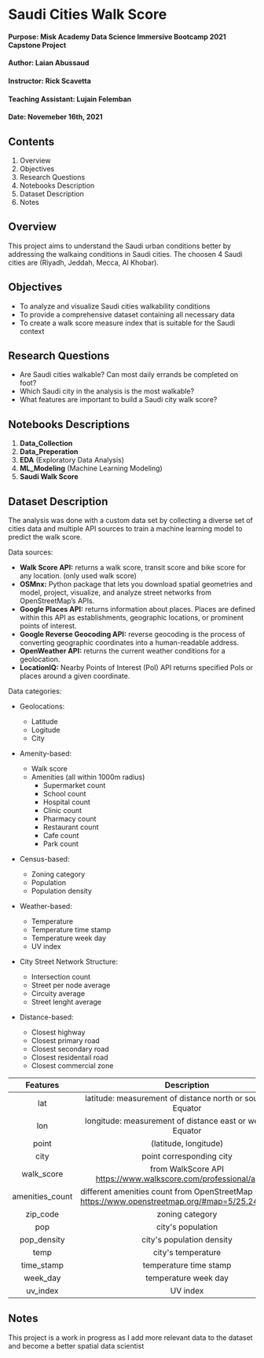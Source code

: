 # Saudi Cities Walk Score
#### Purpose: Misk Academy Data Science Immersive Bootcamp 2021 Capstone Project
#### Author: Laian Abussaud
#### Instructor: Rick Scavetta
#### Teaching Assistant: Lujain Felemban
#### Date: Novemeber 16th, 2021

## Contents
1. Overview
2. Objectives
3. Research Questions
4. Notebooks Description
5. Dataset Description
6. Notes

## Overview
This project aims to understand the Saudi urban conditions better by addressing the walkaing conditions in Saudi cities. The choosen 4 Saudi cities are (Riyadh, Jeddah, Mecca, Al Khobar).

## Objectives
- To analyze and visualize Saudi cities walkability conditions
- To provide a comprehensive dataset containing all necessary data
- To create a walk score measure index that is suitable for the Saudi context

## Research Questions
- Are Saudi cities walkable? Can most daily errands be completed on foot?
- Which Saudi city in the analysis is the most walkable?
- What features are important to build a Saudi city walk score?

## Notebooks Descriptions
1. **Data_Collection**
2. **Data_Preperation**
3. **EDA** (Exploratory Data Analysis)
4. **ML_Modeling** (Machine Learning Modeling)
5. **Saudi Walk Score**

## Dataset Description
The analysis was done with a custom data set by collecting a diverse set of cities data and multiple API sources to train a machine learning model to predict the walk score.

Data sources:
- **Walk Score API:** returns a walk score, transit score and bike score for any location. (only used walk score)
- **OSMnx:** Python package that lets you download spatial geometries and model, project, visualize, and analyze street networks from OpenStreetMap’s APIs.
- **Google Places API:** returns information about places. Places are defined within this API as establishments, geographic locations, or prominent points of interest.
- **Google Reverse Geocoding API:** reverse geocoding is the process of converting geographic coordinates into a human-readable address.
- **OpenWeather API:** returns the current weather conditions for a geolocation.
- **LocationIQ:** Nearby Points of Interest (PoI) API returns specified PoIs or places around a given coordinate.

Data categories:
- Geolocations:
  - Latitude
  - Logitude
  - City

- Amenity-based:
  - Walk score
  - Amenities (all within 1000m radius)
    - Supermarket count
    - School count
    - Hospital count
    - Clinic count
    - Pharmacy count
    - Restaurant count
    - Cafe count
    - Park count

- Census-based:
  - Zoning category
  - Population
  - Population density

- Weather-based:
  - Temperature
  - Temperature time stamp
  - Temperature week day
  - UV index

- City Street Network Structure:
  - Intersection count
  - Street per node average
  - Circuity average
  - Street lenght average

- Distance-based:
  - Closest highway
  - Closest primary road
  - Closest secondary road
  - Closest residentail road
  - Closest commercial zone

| **Features** | **Description** |
| :---: | :---: |
| lat  | latitude: measurement of distance north or south of the Equator |
| lon | longitude: measurement of distance east or west of the Equator |
| point | (latitude, longitude) |
| city | point corresponding city |
| walk_score | from WalkScore API https://www.walkscore.com/professional/api.php |
| amenities_count | different amenities count from OpenStreetMap (OSM) API https://www.openstreetmap.org/#map=5/25.245/43.088 |
| zip_code | zoning category |
| pop | city's population |
| pop_density | city's population density |
| temp | city's temperature |
| time_stamp | temperature time stamp |
| week_day | temperature week day  |
| uv_index | UV index |

## Notes
This project is a work in progress as I add more relevant data to the dataset and become a better spatial data scientist
